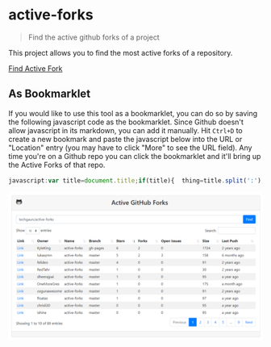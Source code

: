 # active-forks

> Find the active github forks of a project

This project allows you to find the most active forks of a repository.

[Find Active Fork](https://techgaun.github.io/active-forks/index.html)

## As Bookmarklet

If you would like to use this tool as a bookmarklet,
you can do so by saving the following javascript code as the bookmarklet.
Since Github doesn't allow javascript in its markdown, you can add it manually.
Hit `Ctrl+D` to create a new bookmark and paste the javascript below into the URL
or "Location" entry (you may have to click "More" to see the URL field).
Any time you're on a Github repo you can click the bookmarklet
and it'll bring up the Active Forks of that repo.

```javascript
javascript:var title=document.title;if(title){  thing=title.split(':');var newPage = 'https://techgaun.github.io/active-forks/index.html#'+thing[0];open(newPage ,'targetname')}
```

![Screenshot](screenshot.png "Active Forks in Action")
